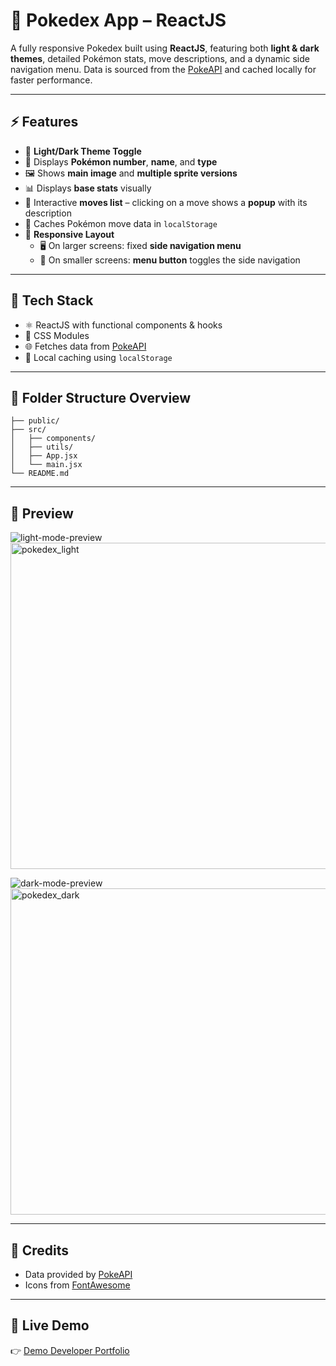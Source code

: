# 🧿 Pokedex App – ReactJS

A fully responsive Pokedex built using **ReactJS**, featuring both **light & dark themes**, detailed Pokémon stats, move descriptions, and a dynamic side navigation menu. Data is sourced from the [PokeAPI](https://pokeapi.co/) and cached locally for faster performance.

---

## ⚡ Features

- 🔄 **Light/Dark Theme Toggle**  
- 🔢 Displays **Pokémon number**, **name**, and **type**
- 🖼 Shows **main image** and **multiple sprite versions**
- 📊 Displays **base stats** visually
- 🧠 Interactive **moves list** – clicking on a move shows a **popup** with its description
- 📂 Caches Pokémon move data in `localStorage`
- 📱 **Responsive Layout**
  - 🖥 On larger screens: fixed **side navigation menu**
  - 📱 On smaller screens: **menu button** toggles the side navigation

---

## 🚀 Tech Stack

- ⚛️ ReactJS with functional components & hooks
- 🎨 CSS Modules 
- 🌐 Fetches data from [PokeAPI](https://pokeapi.co/)
- 🧠 Local caching using `localStorage`

---

## 📁 Folder Structure Overview

```
├── public/
├── src/
│   ├── components/
│   ├── utils/
│   ├── App.jsx
│   └── main.jsx
└── README.md
```

---

## 📸 Preview

![light-mode-preview](pokedex_light.png)  
<img width="522" alt="pokedex_light" src="https://github.com/user-attachments/assets/b1d6c9cd-511e-4f71-83e5-05e333705494" />

![dark-mode-preview](https://private-user-images.githubusercontent.com/209874739/455962448-16f6a0de-d020-41bd-a090-41a92cfc31e4.png?jwt=eyJhbGciOiJIUzI1NiIsInR5cCI6IkpXVCJ9.eyJpc3MiOiJnaXRodWIuY29tIiwiYXVkIjoicmF3LmdpdGh1YnVzZXJjb250ZW50LmNvbSIsImtleSI6ImtleTUiLCJleHAiOjE3NTAxNTkxMTgsIm5iZiI6MTc1MDE1ODgxOCwicGF0aCI6Ii8yMDk4NzQ3MzkvNDU1OTYyNDQ4LTE2ZjZhMGRlLWQwMjAtNDFiZC1hMDkwLTQxYTkyY2ZjMzFlNC5wbmc_WC1BbXotQWxnb3JpdGhtPUFXUzQtSE1BQy1TSEEyNTYmWC1BbXotQ3JlZGVudGlhbD1BS0lBVkNPRFlMU0E1M1BRSzRaQSUyRjIwMjUwNjE3JTJGdXMtZWFzdC0xJTJGczMlMkZhd3M0X3JlcXVlc3QmWC1BbXotRGF0ZT0yMDI1MDYxN1QxMTEzMzhaJlgtQW16LUV4cGlyZXM9MzAwJlgtQW16LVNpZ25hdHVyZT0yZmFiNjNkZDVhYTQ1OTQ3N2FkOTJmOGRiNGM5M2E5NmUzYThlZWYzNmFkYTdmOTMyN2I2MzNjYTgzNmZlOWMxJlgtQW16LVNpZ25lZEhlYWRlcnM9aG9zdCJ9.5WHO5JoPOAyu2XiI-HBHPgzg58nhtrDEa8GzhUFjnqo.png)
<img width="522" alt="pokedex_dark" src="https://github.com/user-attachments/assets/16f6a0de-d020-41bd-a090-41a92cfc31e4" />


---

## 🧠 Credits

- Data provided by [PokeAPI](https://pokeapi.co/)
- Icons from [FontAwesome](https://fontawesome.com/)

---

## 🚀 Live Demo

👉 [Demo Developer Portfolio](https://google-search2-home-page.netlify.app/)
